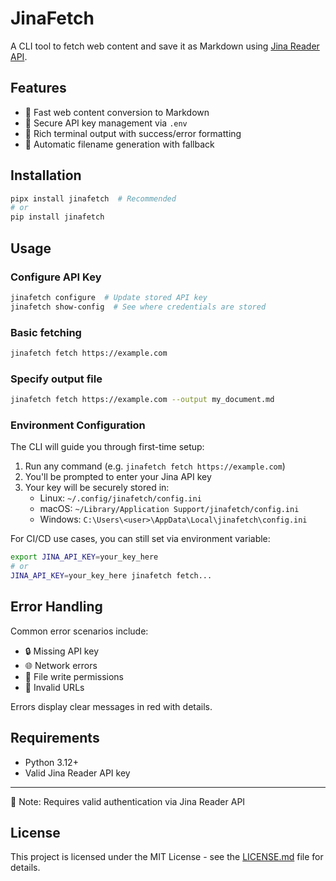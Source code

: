 # JinaFetch

A CLI tool to fetch web content and save it as Markdown using [Jina Reader API](https://github.com/jina-ai/reader).

## Features

- 🚀 Fast web content conversion to Markdown
- 🔑 Secure API key management via `.env`
- 🎨 Rich terminal output with success/error formatting
- 📂 Automatic filename generation with fallback

## Installation

```bash
pipx install jinafetch  # Recommended
# or
pip install jinafetch
```

## Usage

### Configure API Key
```bash
jinafetch configure  # Update stored API key
jinafetch show-config  # See where credentials are stored
```

### Basic fetching
```bash
jinafetch fetch https://example.com
```

### Specify output file
```bash
jinafetch fetch https://example.com --output my_document.md
```

### Environment Configuration

The CLI will guide you through first-time setup:
1. Run any command (e.g. `jinafetch fetch https://example.com`)
2. You'll be prompted to enter your Jina API key
3. Your key will be securely stored in:
   - Linux: `~/.config/jinafetch/config.ini`
   - macOS: `~/Library/Application Support/jinafetch/config.ini`
   - Windows: `C:\Users\<user>\AppData\Local\jinafetch\config.ini`

For CI/CD use cases, you can still set via environment variable:
```bash
export JINA_API_KEY=your_key_here
# or
JINA_API_KEY=your_key_here jinafetch fetch...
```

## Error Handling
Common error scenarios include:
- 🔒 Missing API key
- 🌐 Network errors
- 💾 File write permissions
- 🔗 Invalid URLs

Errors display clear messages in red with details.

## Requirements
- Python 3.12+
- Valid Jina Reader API key

---

📝 Note: Requires valid authentication via Jina Reader API

## License
This project is licensed under the MIT License - see the [LICENSE.md](LICENSE.md) file for details.
